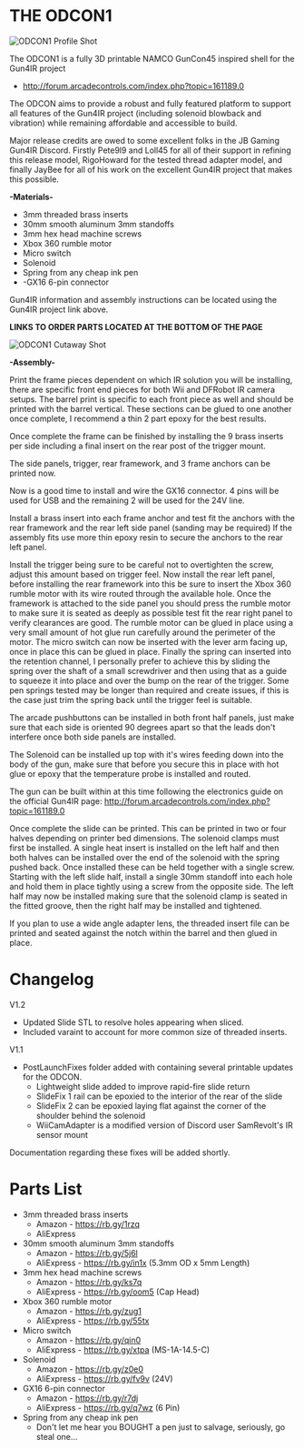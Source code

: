 # THE ODCON1

![ODCON1 Profile Shot](https://user-images.githubusercontent.com/93094360/166126017-333afb5c-ed8c-4397-87b3-d1c404689015.PNG)

The ODCON1 is a fully 3D printable NAMCO GunCon45 inspired shell for the Gun4IR project
- http://forum.arcadecontrols.com/index.php?topic=161189.0

The ODCON aims to provide a robust and fully featured platform to support all features of the Gun4IR project (including solenoid blowback and vibration) while remaining affordable and accessible to build.

Major release credits are owed to some excellent folks in the JB Gaming Gun4IR Discord. Firstly Pete9l9 and Loll45 for all of their support in refining this release model, RigoHoward for the tested thread adapter model, and finally JayBee for all of his work on the excellent Gun4IR project that makes this possible. 
  
**-Materials-**

 - 3mm threaded brass inserts 
 - 30mm smooth aluminum 3mm standoffs
 - 3mm hex head machine screws
 - Xbox 360 rumble motor
 - Micro switch
 - Solenoid
 - Spring from any cheap ink pen
 - -GX16 6-pin connector

Gun4IR information and assembly instructions can be located using the Gun4IR project link above.

****LINKS TO ORDER PARTS LOCATED AT THE BOTTOM OF THE PAGE****

![ODCON1 Cutaway Shot](https://user-images.githubusercontent.com/93094360/166126016-0d2219e2-3e4f-47b1-bcdf-8dd4d5f5d81b.PNG)

**-Assembly-**

Print the frame pieces dependent on which IR solution you will be installing, there are specific front end pieces for both Wii and DFRobot IR camera setups.
The barrel print is specific to each front piece as well and should be printed with the barrel vertical.
These sections can be glued to one another once complete, I recommend a thin 2 part epoxy for the best results.

Once complete the frame can be finished by installing the 9 brass inserts per side including a final insert on the rear post of the trigger mount.

The side panels, trigger, rear framework, and 3 frame anchors can be printed now.

Now is a good time to install and wire the GX16 connector. 4 pins will be used for USB and the remaining 2 will be used for the 24V line. 

Install a brass insert into each frame anchor and test fit the anchors with the rear framework and the rear left side panel (sanding may be required) If the assembly fits use more thin epoxy resin to secure the anchors to the rear left panel.

Install the trigger being sure to be careful not to overtighten the screw, adjust this amount based on trigger feel. 
Now install the rear left panel, before installing the rear framework into this be sure to insert the Xbox 360 rumble motor with its wire routed through the available hole. Once the framework is attached to the side panel you should press the rumble motor to make sure it is seated as deeply as possible test fit the rear right panel to verify clearances are good. The rumble motor can be glued in place using a very small amount of hot glue run carefully around the perimeter of the motor.
The micro switch can now be inserted with the lever arm facing up, once in place this can be glued in place. 
Finally the spring can inserted into the retention channel, I personally prefer to achieve this by sliding the spring over the shaft of a small screwdriver and then using that as a guide to squeeze it into place and over the bump on the rear of the trigger. Some pen springs tested may be longer than required and create issues, if this is the case just trim the spring back until the trigger feel is suitable.

The arcade pushbuttons can be installed in both front half panels, just make sure that each side is oriented 90 degrees apart so that the leads don't interfere once both side panels are installed. 

The Solenoid can be installed up top with it's wires feeding down into the body of the gun, make sure that before you secure this in place with hot glue or epoxy that the temperature probe is installed and routed. 

The gun can be built within at this time following the electronics guide on the official Gun4IR page: http://forum.arcadecontrols.com/index.php?topic=161189.0

Once complete the slide can be printed.
This can be printed in two or four halves depending on printer bed dimensions.
The solenoid clamps must first be installed. A single heat insert is installed on the left half and then both halves can be installed over the end of the solenoid with the spring pushed back. Once installed these can be held together with a single screw.
Starting with the left slide half, install a single 30mm standoff into each hole and hold them in place tightly using a screw from the opposite side.
The left half may now be installed making sure that the solenoid clamp is seated in the fitted groove, then the right half may be installed and tightened.

If you plan to use a wide angle adapter lens, the threaded insert file can be printed and seated against the notch within the barrel and then glued in place.

# Changelog

V1.2

- Updated Slide STL to resolve holes appearing when sliced.
- Included varaint to account for more common size of threaded inserts. 

V1.1

 - PostLaunchFixes folder added with containing several printable updates for the ODCON.
	 - Lightweight slide added to improve rapid-fire slide return
	 - SlideFix 1 rail can be epoxied to the interior of the rear of the slide
	 - SlideFix 2 can be epoxied laying flat against the corner of the shoulder behind the solenoid 
	 - WiiCamAdapter is a modified version of Discord user SamRevolt's IR sensor mount
	 
Documentation regarding these fixes will be added shortly.

# Parts List

 - 3mm threaded brass inserts 
	 - Amazon - https://rb.gy/1rzq
	 - AliExpress
 - 30mm smooth aluminum 3mm standoffs
     - Amazon - https://rb.gy/5j6l
	 - AliExpress - https://rb.gy/in1x (5.3mm OD x 5mm Length)
 - 3mm hex head machine screws
	 - Amazon - https://rb.gy/ks7q
	 - AliExpress - https://rb.gy/oom5 (Cap Head)
 - Xbox 360 rumble motor
     - Amazon - https://rb.gy/zug1
	 - AliExpress - https://rb.gy/55tx
 - Micro switch
     - Amazon - https://rb.gy/qin0
	 - AliExpress - https://rb.gy/xtpa (MS-1A-14.5-C)
 - Solenoid
     - Amazon - https://rb.gy/z0e0
	 - AliExpress - https://rb.gy/fv9v (24V)
 - GX16 6-pin connector
     - Amazon - https://rb.gy/r7dj
	 - AliExpress - https://rb.gy/q7wz (6 Pin)
 - Spring from any cheap ink pen
	 - Don't let me hear you BOUGHT a pen just to salvage, seriously, go steal one...
